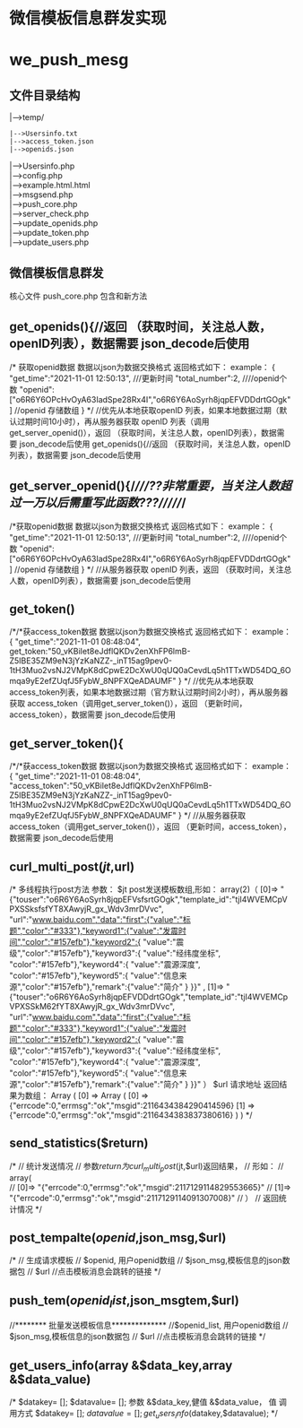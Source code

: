 # 微信模板信息群发实现
# we_push_mesg
## 文件目录结构
|-->temp/

    |-->Usersinfo.txt       
    |-->access_token.json       
    |-->openids.json        

|-->Usersinfo.php       
|-->config.php      
|-->example.html.html      
|-->msgsend.php     
|-->push_core.php       
|-->server_check.php        
|-->update_openids.php      
|-->update_token.php        
|-->update_users.php        
## 微信模板信息群发

核心文件
push_core.php   包含和新方法
## get_openids(){//返回 （获取时间，关注总人数，openID列表），数据需要 json_decode后使用
/*
获取openid数据
数据以json为数据交换格式
返回格式如下：
example：
{
"get_time":"2021-11-01 12:50:13",    ///更新时间
"total_number":2,                       ////openid个数
"openid":["o6R6Y6OPcHvOyA63IadSpe28Rx4I","o6R6Y6AoSyrh8jqpEFVDDdrtGOgk"]    //openid 存储数组
}
    */
    //优先从本地获取openID 列表，如果本地数据过期（默认过期时间10小时），再从服务器获取 openID 列表（调用get_server_openid()），返回 （获取时间，关注总人数，openID列表），数据需要 json_decode后使用
    get_openids(){//返回 （获取时间，关注总人数，openID列表），数据需要 json_decode后使用
## get_server_openid(){/*///??非常重要，当关注人数超过一万以后需重写此函数???/////*/
/*获取openid数据
    数据以json为数据交换格式
    返回格式如下：
    example：
    {
    "get_time":"2021-11-01 12:50:13",    ///更新时间
    "total_number":2,                       ////openid个数
    "openid":["o6R6Y6OPcHvOyA63IadSpe28Rx4I","o6R6Y6AoSyrh8jqpEFVDDdrtGOgk"]    //openid 存储数组
    }
    */
    //从服务器获取 openID 列表，返回 （获取时间，关注总人数，openID列表），数据需要 json_decode后使用
## get_token()
 /*/*获access_token数据
        数据以json为数据交换格式
        返回格式如下：
        example：
        {
        "get_time":"2021-11-01 08:48:04",
        get_token:"50_vKBiIet8eJdflQKDv2enXhFP6lmB-Z5IBE35ZM9eN3jYzKaNZZ-_inT15ag9pev0-1tH3Muo2vsNJ2VMpK8dCpwE2DcXwU0qUQ0aCevdLq5h1TTxWD54DQ_6Omqa9yE2efZUqfJ5FybW_8NPFXQeADAUMF"
        }
    */
    //优先从本地获取access_token列表，如果本地数据过期（官方默认过期时间2小时），再从服务器获取 access_token（调用get_server_token()），返回 （更新时间，access_token），数据需要 json_decode后使用


## get_server_token(){
/*/*获access_token数据
        数据以json为数据交换格式
        返回格式如下：
        example：
        {
        "get_time":"2021-11-01 08:48:04",
        "access_token":"50_vKBiIet8eJdflQKDv2enXhFP6lmB-Z5IBE35ZM9eN3jYzKaNZZ-_inT15ag9pev0-1tH3Muo2vsNJ2VMpK8dCpwE2DcXwU0qUQ0aCevdLq5h1TTxWD54DQ_6Omqa9yE2efZUqfJ5FybW_8NPFXQeADAUMF"
        }
    */
    //从服务器获取 access_token（调用get_server_token()），返回 （更新时间，access_token），数据需要 json_decode后使用

## curl_multi_post($jt,$url)
/*
        多线程执行post方法
        参数：
            $jt post发送模板数组,形如：
            array(2)（
                [0]=>  "{"touser":"o6R6Y6AoSyrh8jqpEFVsfsrtGOgk","template_id":"tjI4WVEMCpVPXSSksfsfYT8XAwyjR_gx_Wdv3mrDVvc", "url":"www.baidu.com","data":"first":{"value":"标题","color":"#333"},"keyword1":{"value":"发震时间","color":"#157efb"},"keyword2":{ "value":"震级","color":"#157efb"},"keyword3":{ "value":"经纬度坐标", "color":"#157efb"},"keyword4":{ "value":"震源深度", "color":"#157efb"},"keyword5":{ "value":"信息来源","color":"#157efb"},"remark":{"value":"简介" } }}" ,
                [1]=>  "{"touser":"o6R6Y6AoSyrh8jqpEFVDDdrtGOgk","template_id":"tjI4WVEMCpVPXSSkM62fYT8XAwyjR_gx_Wdv3mrDVvc", "url":"www.baidu.com","data":"first":{"value":"标题","color":"#333"},"keyword1":{"value":"发震时间","color":"#157efb"},"keyword2":{ "value":"震级","color":"#157efb"},"keyword3":{ "value":"经纬度坐标", "color":"#157efb"},"keyword4":{ "value":"震源深度", "color":"#157efb"},"keyword5":{ "value":"信息来源","color":"#157efb"},"remark":{"value":"简介" } }}" 
                ）
            $url 请求地址
        返回结果为数组：
        Array ( [0] => 
            Array ( 
                    [0] => {"errcode":0,"errmsg":"ok","msgid":2116434384290414596} 
                    [1] => {"errcode":0,"errmsg":"ok","msgid":2116434383837380616}
                ) 
            )
    */
    
  ## send_statistics($return) 
/*
        // 统计发送情况
        // 参数$return为curl_multi_post($jt,$url)返回结果，
        // 形如：
        // array(  
        //     [0]=> "{"errcode":0,"errmsg":"ok","msgid":2117129114829553665}" 
        //     [1]=>  "{"errcode":0,"errmsg":"ok","msgid":2117129114091307008}" 
        //     ）
        // 返回统计情况
    */
  ## post_tempalte($openid,$json_msg,$url)
/*
    // 生成请求模板
    // $openid,  用户openid数组
    // $json_msg,模板信息的json数据包
    // $url  //点击模板消息会跳转的链接
    */

## push_tem($openid_list,$json_msgtem,$url)
//******** 批量发送模板信息**************
    //$openid_list,  用户openid数组
    // $json_msg,模板信息的json数据包
    // $url  //点击模板消息会跳转的链接
    */
    
 ## get_users_info(array &$data_key,array &$data_value)
 /*
    $datakey= [];
    $datavalue= [];
    参数
    &$data_key,健值
    &$data_value， 值
    调用方式
    $datakey= [];
    $datavalue= [];
    get_users_info($datakey,$datavalue);
    */


